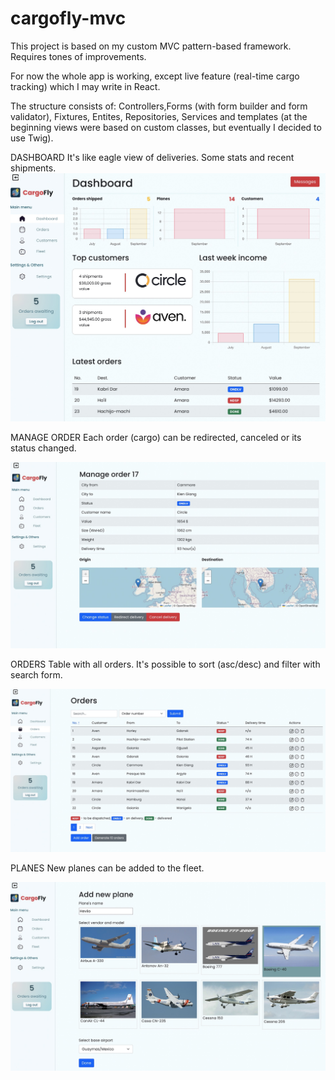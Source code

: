 # cargofly-mvc

This project is based on my custom MVC pattern-based framework. Requires tones of improvements.

For now the whole app is working, except live feature (real-time cargo tracking) which I may write in React. 

The structure consists of: Controllers,Forms (with form builder and form validator), Fixtures, Entites, Repositories, Services and templates (at the beginning views were based on custom classes, but eventually I decided to use Twig).

DASHBOARD
It's like eagle view of deliveries. Some stats and recent shipments.
![alt text](https://github.com/piotr979/cargofly-mvc/blob/main/preview_dashboard.jpg)

MANAGE ORDER
Each order (cargo) can be redirected, canceled or its status changed.

![alt text](https://github.com/piotr979/cargofly-mvc/blob/main/preview_order.jpg)

ORDERS
Table with all orders. It's possible to sort (asc/desc) and filter with search form.

![alt text](https://github.com/piotr979/cargofly-mvc/blob/main/preview_orders.jpg)

PLANES
New planes can be added to the fleet. 

![alt text](https://github.com/piotr979/cargofly-mvc/blob/main/preview_planes.jpg)
